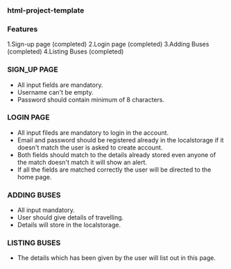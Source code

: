 ### html-project-template

### Features

1.Sign-up page (completed)
2.Login page (completed)
3.Adding Buses (completed)
4.Listing Buses (completed)

### SIGN_UP PAGE

* All input fields are mandatory.
* Username can't be empty.
* Password should contain minimum of 8 characters.

### LOGIN PAGE

* All input fileds are mandatory to login in the account.
* Email and password should be registered already in the localstorage if it doesn't match the user is asked to create account.
* Both fields should match to the details already stored even anyone of the match doesn't match it will show an alert.
* If all the fields are matched correctly the user will be directed to the home page.

### ADDING BUSES

* All input mandatory.
* User should give details of travelling.
* Details will store in the localstorage.

### LISTING BUSES

* The details which has been given by the user will list out in this page.

